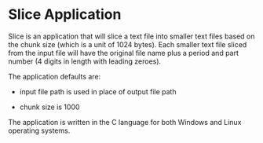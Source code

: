 
Slice Application
=================

Slice is an application that will slice a text file into smaller text files based on the chunk size (which is a unit of 1024 bytes). Each smaller text file sliced from the input file will have the original file name plus a period and part number (4 digits in length with leading zeroes).

The application defaults are:

* input file path is used in place of output file path

* chunk size is 1000

The application is written in the C language for both Windows and Linux operating systems.
